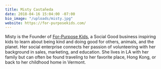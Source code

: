 ```yaml
---
title: Misty Castañeda
date: 2018-04-16 15:04:00 -07:00
bio_image: "/uploads/misty.jpg"
website: https://for-purposekids.com/
---
```


Misty is the Founder of [For-Purpose Kids](https://for-purposekids.com/), a Social Good business inspiring kids to learn about being kind and doing good for others, animals, and the planet. Her social enterprise connects her passion of volunteering with her background in sales, marketing, and education. She lives in LA with her family but can often be found traveling to her favorite place, Hong Kong, or back to her childhood home in Vermont.